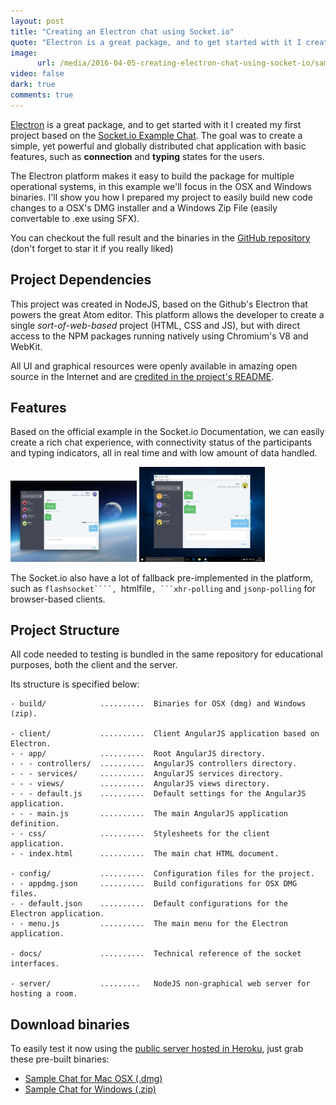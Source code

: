 ```yaml
---
layout: post
title: "Creating an Electron chat using Socket.io"
quote: "Electron is a great package, and to get started with it I created my first project based on the official Socket.io Example Chat. The goal was to create a simple, yet powerful and globally distributed chat application with basic features, such as connection and typing states for the users."
image:
      url: /media/2016-04-05-creating-electron-chat-using-socket-io/sample-chat-osx-screen.png
video: false
dark: true
comments: true
---
```


[Electron](http://electron.atom.io) is a great package, and to get started with it I created my first project based on the [Socket.io Example Chat](http://socket.io). The goal was to create a simple, yet powerful and globally distributed chat application with basic features, such as **connection** and **typing** states for the users.

The Electron platform makes it easy to build the package for multiple operational systems, in this example we'll focus in the OSX and Windows binaries. I'll show you how I prepared my project to easily build new code changes to a OSX's DMG installer and a Windows Zip File (easily convertable to .exe using SFX).

You can checkout the full result and the binaries in the [GitHub repository](https://github.com/luiseduardobrito/sample-chat-electron) (don't forget to star it if you really liked)

## Project Dependencies

This project was created in NodeJS, based on the Github's Electron that powers the great Atom editor. This platform allows the developer to create a single *sort-of-web-based* project (HTML, CSS and JS), but with direct access to the NPM packages running natively using Chromium's V8 and WebKit.

All UI and graphical resources were openly available in amazing open source in the Internet and are [credited in the project's README](https://github.com/luiseduardobrito/sample-chat-electron#open-source-dependencies).

## Features

Based on the official example in the Socket.io Documentation, we can easily create a rich chat experience, with connectivity status of the participants and typing indicators, all in real time and with low amount of data handled.

<img src="/media/2016-04-05-creating-electron-chat-using-socket-io/sample-chat-osx-screen.png" width="40%" alt="Mac OSX Chat Screenshot">
<img src="/media/2016-04-05-creating-electron-chat-using-socket-io/sample-chat-win-screen.png" width="40%" alt="Windows Chat Screenshot">

The Socket.io also have a lot of fallback pre-implemented in the platform, such as ```flashsocket````, ```htmlfile````, ```xhr-polling```` and ```jsonp-polling``` for browser-based clients.


## Project Structure

All code needed to testing is bundled in the same repository for educational purposes, both the client and the server.

Its structure is specified below:

```
- build/            ..........  Binaries for OSX (dmg) and Windows (zip).

- client/           ..........  Client AngularJS application based on Electron.
- - app/            ..........  Root AngularJS directory.
- - - controllers/  ..........  AngularJS controllers directory.
- - - services/     ..........  AngularJS services directory.
- - - views/        ..........  AngularJS views directory.
- - - default.js    ..........  Default settings for the AngularJS application.
- - - main.js       ..........  The main AngularJS application definition.
- - css/            ..........  Stylesheets for the client application.
- - index.html      ..........  The main chat HTML document.

- config/           ..........  Configuration files for the project.
- - appdmg.json     ..........  Build configurations for OSX DMG files.
- - default.json    ..........  Default configurations for the Electron application.
- - menu.js         ..........  The main menu for the Electron application.

- docs/             ..........  Technical reference of the socket interfaces.

- server/           .........   NodeJS non-graphical web server for hosting a room.

```

## Download binaries

To easily test it now using the [public server hosted in Heroku](https://radiant-river-70847.herokuapp.com/api), just grab these pre-built binaries:

- [Sample Chat for Mac OSX (.dmg)](https://github.com/luiseduardobrito/sample-chat-electron/blob/master/build/SampleChat.dmg?raw=true)
- [Sample Chat for Windows (.zip)](https://github.com/luiseduardobrito/sample-chat-electron/blob/master/build/SampleChat.zip?raw=true)